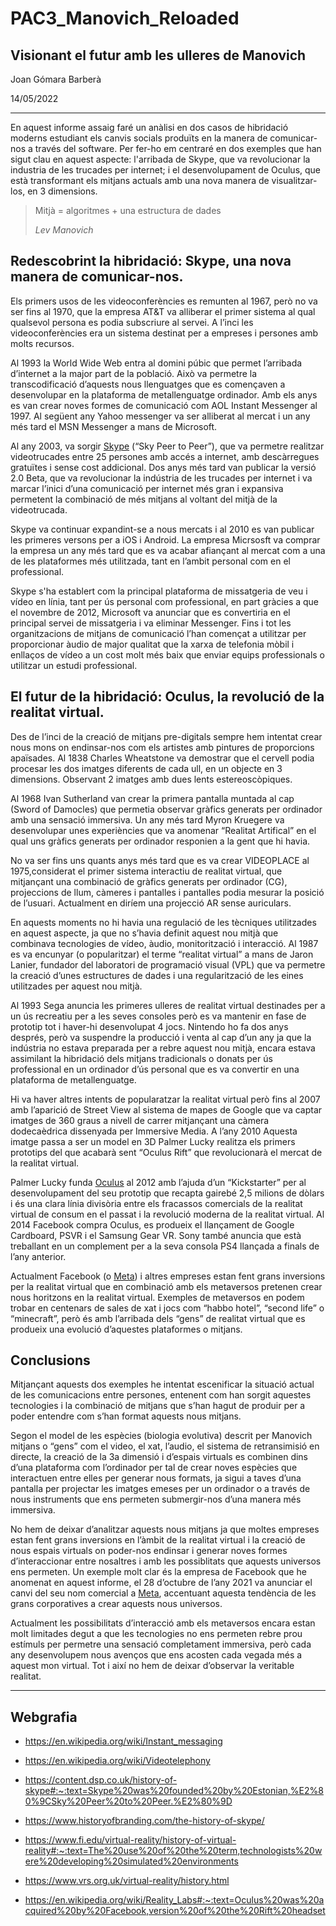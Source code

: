 # PAC3_Manovich_Reloaded
## Visionant el futur amb les ulleres de Manovich

Joan Gómara Barberà

14/05/2022

---


En aquest informe assaig faré un anàlisi en dos casos de hibridació moderns estudiant els canvis socials produïts en la manera de comunicar-nos a través del software. Per fer-ho em centraré en dos exemples que han sigut clau en aquest aspecte: l'arribada de Skype, que va revolucionar la industria de les trucades per internet; i el desenvolupament de Oculus, que està transformant els mitjans actuals amb una nova manera de visualitzar-los, en 3 dimensions.

> Mitjà = algoritmes + una estructura de dades
>
> *Lev Manovich*


## Redescobrint la hibridació: Skype, una nova manera de comunicar-nos.

Els primers usos de les videoconferències es remunten al 1967, però no va ser fins al 1970, que la empresa AT&T va alliberar el primer sistema al qual qualsevol persona es podia subscriure al servei. A l’inci les videoconferències era un sistema destinat per a empreses i persones amb molts recursos.

Al 1993 la World Wide Web entra al domini púbic que permet l’arribada d’internet a la major part de la població. Això va permetre la transcodificació d’aquests nous llenguatges que es començaven a desenvolupar en la plataforma de metallenguatge ordinador. Amb els anys es van crear noves formes de comunicació com AOL Instant Messenger al 1997. Al següent any Yahoo messenger va ser alliberat al mercat i un any més tard el MSN Messenger a mans de Microsoft.

Al any 2003, va sorgir [Skype](https://www.skype.com/en/ "Pàgina comercial del Skype de Microsoft") (“Sky Peer to Peer”), que va permetre realitzar videotrucades entre 25 persones amb accés a internet, amb descàrregues gratuïtes i sense cost addicional. Dos anys més tard van publicar la versió 2.0 Beta, que va revolucionar la indústria de les trucades per internet i va marcar l’inici d’una comunicació per internet més gran i expansiva permetent la combinació de més mitjans al voltant del mitjà de la videotrucada. 

Skype va continuar expandint-se a nous mercats i al 2010 es van publicar les primeres versons per a iOS i Android. La empresa Micrsosft va comprar la empresa un any més tard que es va acabar afiançant al mercat com a una de les plataformes més utilitzada, tant en l’ambit personal com en el professional.

Skype s'ha establert com la principal plataforma de missatgeria de veu i vídeo en línia, tant per ús personal com professional, en part gràcies a que el novembre de 2012, Microsoft va anunciar que es convertiria en el principal servei de missatgeria i va eliminar Messenger. Fins i tot les organitzacions de mitjans de comunicació l’han començat a utilitzar per proporcionar àudio de major qualitat que la xarxa de telefonia mòbil i enllaços de vídeo a un cost molt més baix que enviar equips professionals o utilitzar un estudi professional.


## El futur de la hibridació: Oculus, la revolució de la realitat virtual.

Des de l’inci de la creació de mitjans pre-digitals sempre hem intentat crear nous mons on endinsar-nos com els artistes amb pintures de proporcions apaïsades. Al 1838 Charles Wheatstone va demostrar que el cervell podia procesar les dos imatges diferents de cada ull, en un objecte en 3 dimensions. Observant 2 imatges amb dues lents estereoscòpiques. 

Al 1968 Ivan Sutherland van crear la primera pantalla muntada al cap (Sword of Damocles) que permetia observar gràfics generats per ordinador amb una sensació immersiva. Un any més tard Myron Kruegere va desenvolupar unes experiències que va anomenar “Realitat Artifical” en el qual uns gràfics generats per ordinador responien a la gent que hi havia.

No va ser fins uns quants anys més tard que es va crear VIDEOPLACE al 1975,considerat el primer sistema interactiu de realitat virtual, que mitjançant una combinació de gràfics generats per ordinador (CG), projeccions de llum, càmeres i pantalles i pantalles podia mesurar la posició de l’usuari. Actualment en diríem una projecció AR sense auriculars.

En aquests moments no hi havia una regulació de les tècniques utilitzades en aquest aspecte, ja que no s’havia definit aquest nou mitjà que combinava tecnologies de vídeo, àudio, monitorització i interacció. Al 1987 es va encunyar (o popularitzar) el terme “realitat virtual” a mans de Jaron Lanier, fundador del laboratori de programació visual (VPL) que va permetre la creació d’unes estructures de dades i una regularització de les eines utilitzades per aquest nou mitjà.

Al 1993 Sega anuncia les primeres ulleres de realitat virtual destinades per a un ús recreatiu per a les seves consoles però es va mantenir en fase de prototip tot i haver-hi desenvolupat 4 jocs. Nintendo ho fa dos anys després, però va suspendre la producció i venta al cap d’un any ja que la indústria no estava preparada per a rebre aquest nou mitjà, encara estava assimilant la hibridació dels mitjans tradicionals o donats per ús professional en un ordinador d’ús personal que es va convertir en una plataforma de metallenguatge.

Hi va haver altres intents de popularatzar la realitat virtual però fins al 2007 amb l’aparició de Street View al sistema de mapes de Google que va captar imatges de 360 graus a nivell de carrer mitjançant una càmera dodecaèdrica dissenyada per Immersive Media. A l’any 2010 Aquesta imatge passa a ser un model en 3D Palmer Lucky realitza els primers prototips del que acabarà sent “Oculus Rift” que revolucionarà el mercat de la realitat virtual. 

Palmer Lucky funda [Oculus](https://www.oculus.com/rift/ "Pàgina comercial de l'empresa Oculus") al 2012 amb l’ajuda d’un “Kickstarter” per al desenvolupament del seu prototip que recapta gairebé 2,5 milions de dòlars i és una clara línia divisòria entre els fracassos comercials de la realitat virtual de consum en el passat i la revolució moderna de la realitat virtual.
Al 2014 Facebook compra Oculus, es produeix el llançament de Google Cardboard, PSVR i el Samsung Gear VR. Sony també anuncia que està treballant en un complement per a la seva consola PS4 llançada a finals de l’any anterior.

Actualment Facebook (o [Meta](https://about.facebook.com/meta/ "Pàgina comercial de l'empresa Meta")) i altres empreses estan fent grans inversions per la realitat virtual que en combinació amb els metaversos pretenen crear nous horitzons en la realitat virtual. Exemples de metaversos en podem trobar en centenars de sales de xat i jocs com “habbo hotel”, “second life” o “minecraft”, però és amb l’arribada dels “gens” de realitat virtual que es produeix una evolució d’aquestes plataformes o mitjans.


## Conclusions

Mitjançant aquests dos exemples he intentat escenificar la situació actual de les comunicacions entre persones, entenent com han sorgit aquestes tecnologies i la combinació de mitjans que s’han hagut de produir per a poder entendre com s’han format aquests nous mitjans.

Segon el model de les espècies (biologia evolutiva) descrit per Manovich mitjans o “gens” com el video, el xat, l’audio, el sistema de retransimisió en directe, la creació de la 3a dimensió i d’espais virtuals es combinen dins d’una plataforma com l’ordinador per tal de crear noves espècies que interactuen entre elles per generar nous formats, ja sigui a taves d’una pantalla per projectar les imatges emeses per un ordinador o a través de nous instruments que ens permeten submergir-nos d’una manera més immersiva.

No hem de deixar d’analitzar aquests nous mitjans ja que moltes empreses estan fent grans inversions en l’àmbit de la realitat virtual i la creació de nous espais virtuals on poder-nos endinsar i generar noves formes d’interaccionar entre nosaltres i amb les possiblitats que aquests universos ens permeten. Un exemple molt clar és la empresa de Facebook que he anomenat en aquest informe, el 28 d’octubre de l’any 2021 va anunciar el canvi del seu nom comercial a [Meta](https://about.facebook.com/meta/ "Pàgina comercial de l'empresa Meta"), accentuant aquesta tendència de les grans corporatives a crear aquests nous universos.

Actualment les possibilitats d’interacció amb els metaversos encara estan molt limitades degut a que les tecnologies no ens permeten rebre prou estímuls per permetre una sensació completament immersiva, però cada any desenvolupem nous avenços que ens acosten cada vegada més a aquest mon virtual. Tot i així no hem de deixar d’observar la veritable realitat.

---
## Webgrafia

- <https://en.wikipedia.org/wiki/Instant_messaging>

- <https://en.wikipedia.org/wiki/Videotelephony>

- <https://content.dsp.co.uk/history-of-skype#:~:text=Skype%20was%20founded%20by%20Estonian,%E2%80%9CSky%20Peer%20to%20Peer.%E2%80%9D>

- <https://www.historyofbranding.com/the-history-of-skype/>

- <https://www.fi.edu/virtual-reality/history-of-virtual-reality#:~:text=The%20use%20of%20the%20term,technologists%20were%20developing%20simulated%20environments>

- <https://www.vrs.org.uk/virtual-reality/history.html>

- <https://en.wikipedia.org/wiki/Reality_Labs#:~:text=Oculus%20was%20acquired%20by%20Facebook,version%20of%20the%20Rift%20headset>


<!---
[![An old rock in the desert](/assets/images/shiprock.jpg "Shiprock, New Mexico by Beau Rogers")](https://www.flickr.com/photos/beaurogers/31833779864/in/photolist-Qv3rFw)
-->
